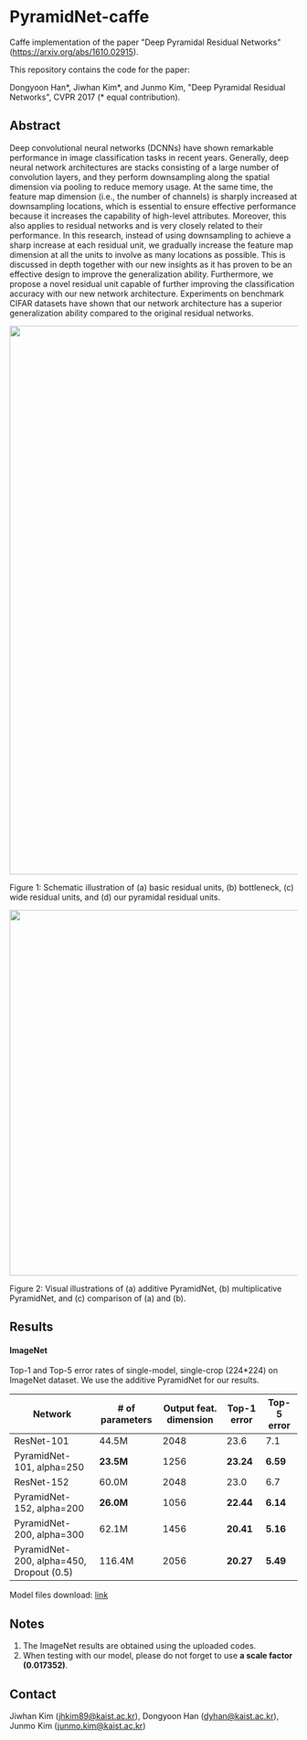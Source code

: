 # PyramidNet-caffe
Caffe implementation of the paper "Deep Pyramidal Residual Networks" (https://arxiv.org/abs/1610.02915).

This repository contains the code for the paper:

Dongyoon Han*, Jiwhan Kim*, and Junmo Kim, "Deep Pyramidal Residual Networks", CVPR 2017 (* equal contribution).

## Abstract
 Deep convolutional neural networks (DCNNs) have shown remarkable performance in image classification tasks in recent years. Generally, deep neural network architectures are stacks consisting of a large number of convolution layers, and they perform downsampling along the spatial dimension via pooling to reduce memory usage. At the same time, the feature map dimension (i.e., the number of channels) is sharply increased at downsampling locations, which is essential to ensure effective performance because it increases the capability of high-level attributes. Moreover, this also applies to residual networks and is very closely related to their performance. In this research, instead of using downsampling to achieve a sharp increase at each residual unit, we gradually increase the feature map dimension at all the units to involve as many locations as possible. This is discussed in depth together with our new insights as it has proven to be an effective design to improve the generalization ability. Furthermore, we propose a novel residual unit capable of further improving the classification accuracy with our new network architecture. Experiments on benchmark CIFAR datasets have shown that our network architecture has a superior generalization ability compared to the original residual networks.

<img src="https://cloud.githubusercontent.com/assets/22743125/19235579/7e7e33c6-8f2d-11e6-9397-1b505688e92a.png" width="960">

Figure 1: Schematic illustration of (a) basic residual units, (b) bottleneck, (c) wide residual units, and (d) our pyramidal residual units. 

<img src="https://cloud.githubusercontent.com/assets/22743125/19235610/bb3d5fd0-8f2d-11e6-84bd-46c9b7a4797a.png" width="640">

Figure 2: Visual illustrations of (a) additive PyramidNet, (b) multiplicative PyramidNet, and (c) comparison of (a) and (b).

## Results

#### ImageNet

Top-1 and Top-5 error rates of single-model, single-crop (224*224) on ImageNet dataset.  We use the additive PyramidNet for our results. 

| Network                                   | # of parameters | Output feat. dimension | Top-1 error | Top-5 error |
| ----------------------------------------- | --------------- | ---------------------- | ----------- | ----------- |
| ResNet-101                                | 44.5M           |  2048                  | 23.6        | 7.1         |
| PyramidNet-101, alpha=250                 | **23.5M**       |  1256                  | **23.24**   | **6.59**        |
| ResNet-152                                | 60.0M           |  2048                  | 23.0        | 6.7         |
| PyramidNet-152, alpha=200                 | **26.0M**       |  1056                  | **22.44**   | **6.14**        |
| PyramidNet-200, alpha=300                 | 62.1M           |  1456                  | **20.41**   | **5.16**        |
| PyramidNet-200, alpha=450, Dropout (0.5)  | 116.4M          |  2056                  | **20.27**   | **5.49**        |

Model files download: [link](https://1drv.ms/f/s!AmNvwgeB0n4GsiDFDNJWZkEbajJf)

## Notes

1. The ImageNet results are obtained using the uploaded codes. 
2. When testing with our model, please do not forget to use **a scale factor (0.017352)**.

## Contact
Jiwhan Kim (jhkim89@kaist.ac.kr),
Dongyoon Han (dyhan@kaist.ac.kr),
Junmo Kim (junmo.kim@kaist.ac.kr)

